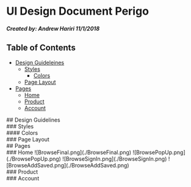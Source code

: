 # UI Design Document Perigo
##### Created by: Andrew Hariri 11/1/2018


## Table of Contents
- [Design Guideleines](#dg)
    - [Styles](#styles)
        - [Colors](#colors)
    - [Page Layout](#flexbox)
- [Pages](#pages)
    - [Home](#home)
    - [Product](#product)
    - [Account](#account)


<div id='dg' />
## Design Guidelines


<div id='styles' />
### Styles




<div id='colors' />
#### Colors




<div id='flexbox' />
### Page Layout


<div id='pages' />
## Pages


<div id='home' />
### Home
![BrowseFinal.png](./BrowseFinal.png)
![BrowsePopUp.png](./BrowsePopUp.png)
![BrowseSignIn.png](./BrowseSignIn.png)
![BrowseAddSaved.png](./BrowseAddSaved.png)


<div id='product' />
### Product


<div id='account' />
### Account
